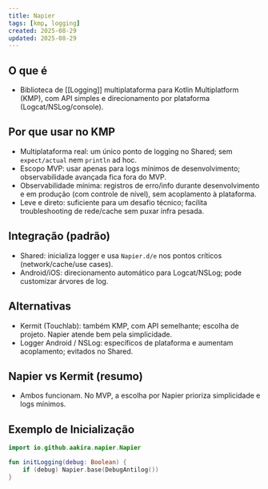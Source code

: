 ```yaml
---
title: Napier
tags: [kmp, logging]
created: 2025-08-29
updated: 2025-08-29
---
```


## O que é
- Biblioteca de [[Logging]] multiplataforma para Kotlin Multiplatform (KMP), com API simples e direcionamento por plataforma (Logcat/NSLog/console).

## Por que usar no KMP
- Multiplataforma real: um único ponto de logging no Shared; sem `expect/actual` nem `println` ad hoc.
- Escopo MVP: usar apenas para logs mínimos de desenvolvimento; observabilidade avançada fica fora do MVP.
- Observabilidade mínima: registros de erro/info durante desenvolvimento e em produção (com controle de nível), sem acoplamento à plataforma.
- Leve e direto: suficiente para um desafio técnico; facilita troubleshooting de rede/cache sem puxar infra pesada.


## Integração (padrão)
- Shared: inicializa logger e usa `Napier.d/e` nos pontos críticos (network/cache/use cases).
- Android/iOS: direcionamento automático para Logcat/NSLog; pode customizar árvores de log.

## Alternativas
- Kermit (Touchlab): também KMP, com API semelhante; escolha de projeto. Napier atende bem pela simplicidade.
- Logger Android / NSLog: específicos de plataforma e aumentam acoplamento; evitados no Shared.


## Napier vs Kermit (resumo)
- Ambos funcionam. No MVP, a escolha por Napier prioriza simplicidade e logs mínimos.

## Exemplo de Inicialização
```kotlin
import io.github.aakira.napier.Napier

fun initLogging(debug: Boolean) {
    if (debug) Napier.base(DebugAntilog())
}
```
